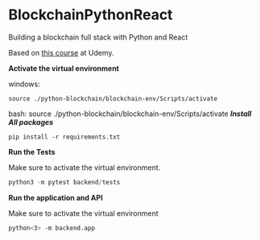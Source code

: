 # BlockchainPythonReact
Building a blockchain full stack with Python and React

Based on [this course](https://www.udemy.com/course/python-js-react-blockchain) at Udemy. 

**Activate the virtual environment**

windows:
```
source ./python-blockchain/blockchain-env/Scripts/activate
```
bash:
source ./python-blockchain/blockchain-env/Scripts/activate
***Install All packages***
```
pip install -r requirements.txt
```

**Run the Tests**

Make sure to activate the virtual environment.
```python
python3 -m pytest backend/tests
```

**Run the application and API**

Make sure to activate the virtual environment

```bash
python<3> -m backend.app
```